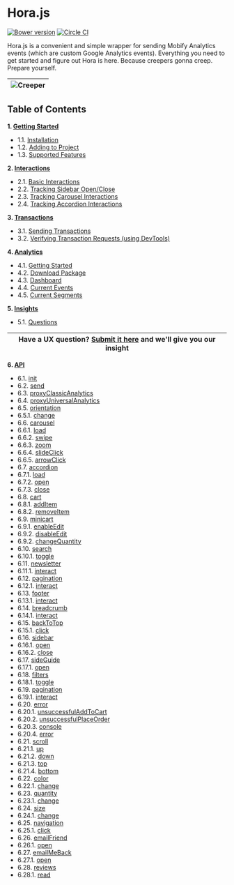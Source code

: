 Hora.js
=====

[![Bower version](https://badge.fury.io/bo/hora.js.svg)](http://badge.fury.io/bo/hora.js)
[![Circle CI](https://circleci.com/gh/mobify/hora.js.svg?style=svg)](https://circleci.com/gh/mobify/hora.js)

Hora.js is a convenient and simple wrapper for sending Mobify Analytics events (which are custom Google Analytics events). Everything you need to get started and figure out Hora is here. Because creepers gonna creep. Prepare yourself.

| ![Creeper](https://s3.amazonaws.com/uploads.hipchat.com/15359/425065/PbAANygwM20lNpS/hora.png) |
|-----|

## Table of Contents
**1. [Getting Started](https://github.com/mobify/hora.js/wiki/Getting-Started)**

* 1.1. [Installation](https://github.com/mobify/hora.js/wiki/Getting-Started#11-installation)
* 1.2. [Adding to Project](https://github.com/mobify/hora.js/wiki/Getting-Started#12-adding-to-project)
* 1.3. [Supported Features](https://github.com/mobify/hora.js/wiki/Getting-Started#13-supported-features)

**2. [Interactions](https://github.com/mobify/hora.js/wiki/Interactions)**

* 2.1. [Basic Interactions](https://github.com/mobify/hora.js/wiki/Interactions#21-basic-interactions)
* 2.2. [Tracking Sidebar Open/Close](https://github.com/mobify/hora.js/wiki/Interactions#22-tracking-sidebar-openclose)
* 2.3. [Tracking Carousel Interactions](https://github.com/mobify/hora.js/wiki/Interactions#23-tracking-carousel-interactions)
* 2.4. [Tracking Accordion Interactions](https://github.com/mobify/hora.js/wiki/Interactions#24-tracking-accordion-interactions)

**3. [Transactions](https://github.com/mobify/hora.js/wiki/Transactions)**

* 3.1. [Sending Transactions](https://github.com/mobify/hora.js/wiki/Transactions#sending-transactions)
* 3.2. [Verifying Transaction Requests (using DevTools)](https://github.com/mobify/hora.js/wiki/Transactions#32-verifying-transaction-requests-using-devtools)

**4. [Analytics](https://github.com/mobify/hora.js/wiki/Analytics)**

* 4.1. [Getting Started](https://github.com/mobify/hora.js/wiki/Analytics#current-events)
* 4.2. [Download Package](https://github.com/mobify/hora.js/wiki/Analytics#download)
* 4.3. [Dashboard](https://github.com/mobify/hora.js/wiki/Analytics#dashboard)
* 4.4. [Current Events](https://github.com/mobify/hora.js/wiki/Analytics#current-events)
* 4.5. [Current Segments](https://github.com/mobify/hora.js/wiki/Analytics#current-segments)

**5. [Insights](https://github.com/mobify/hora.js/wiki/Insights)**

* 5.1. [Questions](https://github.com/mobify/hora.js/wiki/Insights#questions)

| Have a UX question? [Submit it here](https://github.com/mobify/hora.js/wiki/Submit-an-Insight) and we'll give you our insight |
|-----|

**6. [API](https://github.com/mobify/hora.js/wiki/API)**

* 6.1. [init](https://github.com/mobify/hora.js/wiki/API#horainit)
* 6.2. [send](https://github.com/mobify/hora.js/wiki/API#horasend)
* 6.3. [proxyClassicAnalytics](https://github.com/mobify/hora.js/wiki/API#horaproxyclassicanalytics)
* 6.4. [proxyUniversalAnalytics](https://github.com/mobify/hora.js/wiki/API#horaproxyuniversalanalytics)
* 6.5. [orientation](https://github.com/mobify/hora.js/wiki/API#horaorientation)
 * 6.5.1. [change](https://github.com/mobify/hora.js/wiki/API#horaorientationchange)
* 6.6. [carousel](https://github.com/mobify/hora.js/wiki/API#horacarousel)
 * 6.6.1. [load](https://github.com/mobify/hora.js/wiki/API#horacarouselload)
 * 6.6.2. [swipe](https://github.com/mobify/hora.js/wiki/API#horacarouselswipe)
 * 6.6.3. [zoom](https://github.com/mobify/hora.js/wiki/API#horacarouselzoom)
 * 6.6.4. [slideClick](https://github.com/mobify/hora.js/wiki/API#horacarouselslideClick)
 * 6.6.5. [arrowClick](https://github.com/mobify/hora.js/wiki/API#horacarouselarrowClick)
* 6.7. [accordion](https://github.com/mobify/hora.js/wiki/API#horaaccordion)
 * 6.7.1. [load](https://github.com/mobify/hora.js/wiki/API#horaaccordionload)
 * 6.7.2. [open](https://github.com/mobify/hora.js/wiki/API#horaaccordionopen)
 * 6.7.3. [close](https://github.com/mobify/hora.js/wiki/API#horaaccordionclose)
* 6.8. [cart](https://github.com/mobify/hora.js/wiki/API#horacart)
 * 6.8.1. [addItem](https://github.com/mobify/hora.js/wiki/API#horacartadditem)
 * 6.8.2. [removeItem](https://github.com/mobify/hora.js/wiki/API#horacartremoveitem)
* 6.9. [minicart](https://github.com/mobify/hora.js/wiki/API#horaminicart)
 * 6.9.1. [enableEdit](https://github.com/mobify/hora.js/wiki/API#horaminicartenableedit)
 * 6.9.2. [disableEdit](https://github.com/mobify/hora.js/wiki/API#horaminicartdisableedit)
 * 6.9.2. [changeQuantity](https://github.com/mobify/hora.js/wiki/API#horaminicartchangequantity)
* 6.10. [search](https://github.com/mobify/hora.js/wiki/API#horasearch)
 * 6.10.1. [toggle](https://github.com/mobify/hora.js/wiki/API#horasearchtoggle)
* 6.11. [newsletter](https://github.com/mobify/hora.js/wiki/API#horanewsletter)
 * 6.11.1. [interact](https://github.com/mobify/hora.js/wiki/API#horanewsletterinteract)
* 6.12. [pagination](https://github.com/mobify/hora.js/wiki/API#horapagination)
 * 6.12.1. [interact](https://github.com/mobify/hora.js/wiki/API#horapaginationinteract)
* 6.13. [footer](https://github.com/mobify/hora.js/wiki/API#horafooter)
 * 6.13.1. [interact](https://github.com/mobify/hora.js/wiki/API#horafooterinteract)
* 6.14. [breadcrumb](https://github.com/mobify/hora.js/wiki/API#horabreadcrumb)
 * 6.14.1. [interact](https://github.com/mobify/hora.js/wiki/API#horabreadcrumbinteract)
* 6.15. [backToTop](https://github.com/mobify/hora.js/wiki/API#horabacktotop)
 * 6.15.1. [click](https://github.com/mobify/hora.js/wiki/API#horabacktotopclick)
* 6.16. [sidebar](https://github.com/mobify/hora.js/wiki/API#horasidebar)
 * 6.16.1. [open](https://github.com/mobify/hora.js/wiki/API#horasidebaropen)
 * 6.16.2. [close](https://github.com/mobify/hora.js/wiki/API#horasidebarclose)
* 6.17. [sideGuide](https://github.com/mobify/hora.js/wiki/API#horasideguide)
 * 6.17.1. [open](https://github.com/mobify/hora.js/wiki/API#horasideguideopen)
* 6.18. [filters](https://github.com/mobify/hora.js/wiki/API#horafilters)
 * 6.18.1. [toggle](https://github.com/mobify/hora.js/wiki/API#horafilterstoggle)
* 6.19. [pagination](https://github.com/mobify/hora.js/wiki/API#horapagination)
 * 6.19.1. [interact](https://github.com/mobify/hora.js/wiki/API#horapaginationinteract)
* 6.20. [error](https://github.com/mobify/hora.js/wiki/API#horaerror)
 * 6.20.1. [unsuccessfulAddToCart](https://github.com/mobify/hora.js/wiki/API#horaerrorunsuccessfuladdtocart)
 * 6.20.2. [unsuccessfulPlaceOrder](https://github.com/mobify/hora.js/wiki/API#horaerrorunsuccessfulplaceorder)
 * 6.20.3. [console](https://github.com/mobify/hora.js/wiki/API#horaerrorconsole)
 * 6.20.4. [error](https://github.com/mobify/hora.js/wiki/API#horaerrorerror)
* 6.21. [scroll](https://github.com/mobify/hora.js/wiki/API#horascroll)
 * 6.21.1. [up](https://github.com/mobify/hora.js/wiki/API#horascrollup)
 * 6.21.2. [down](https://github.com/mobify/hora.js/wiki/API#horascrolldown)
 * 6.21.3. [top](https://github.com/mobify/hora.js/wiki/API#horascrolltop)
 * 6.21.4. [bottom](https://github.com/mobify/hora.js/wiki/API#horascrollbottom)
* 6.22. [color](https://github.com/mobify/hora.js/wiki/API#horacolor)
 * 6.22.1. [change](https://github.com/mobify/hora.js/wiki/API#horacolorchange)
* 6.23. [quantity](https://github.com/mobify/hora.js/wiki/API#horaquantity)
 * 6.23.1. [change](https://github.com/mobify/hora.js/wiki/API#horaquantitychange)
* 6.24. [size](https://github.com/mobify/hora.js/wiki/API#horasize)
 * 6.24.1. [change](https://github.com/mobify/hora.js/wiki/API#horasizechange)
* 6.25. [navigation](https://github.com/mobify/hora.js/wiki/API#horanavigation)
 * 6.25.1. [click](https://github.com/mobify/hora.js/wiki/API#horanavigationclick)
* 6.26. [emailFriend](https://github.com/mobify/hora.js/wiki/API#horaemailfriend)
 * 6.26.1. [open](https://github.com/mobify/hora.js/wiki/API#horaemailfriendopen)
* 6.27. [emailMeBack](https://github.com/mobify/hora.js/wiki/API#horaemailmeback)
 * 6.27.1. [open](https://github.com/mobify/hora.js/wiki/API#horaemailmebackopen)
* 6.28. [reviews](https://github.com/mobify/hora.js/wiki/API#horareviews)
 * 6.28.1. [read](https://github.com/mobify/hora.js/wiki/API#horareviewsread)
